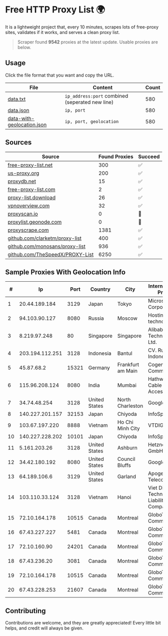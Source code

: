 
# Free HTTP Proxy List 🌍

It is a lightweight project that, every 10 minutes, scrapes lots of free-proxy sites, validates if it works, and serves a clean proxy list.


> Scraper found **9542** proxies at the latest update. Usable proxies are below.

## Usage

Click the file format that you want and copy the URL.


|File|Content|Count|
|----|-------|-----|
|[data.txt](https://raw.githubusercontent.com/themiralay/Proxy-List-World/master/data.txt)|`ip_address:port` combined (seperated new line)|580|
|[data.json](https://raw.githubusercontent.com/themiralay/Proxy-List-World/master/data.json)|`ip, port`|580|
|[data-with-geolocation.json](https://raw.githubusercontent.com/themiralay/Proxy-List-World/master/data-with-geolocation.json)|`ip, port, geolocation`|580|

## Sources

|Source|Found Proxies|Succeed|
|------|-------------|-------|
|[free-proxy-list.net](https://free-proxy-list.net)|300|✅|
|[us-proxy.org](https://www.us-proxy.org)|200|✅|
|[proxydb.net](http://proxydb.net)|15|✅|
|[free-proxy-list.com](https://free-proxy-list.com/?page=&port=&type%5B%5D=http&type%5B%5D=https&up_time=0&search=Search)|2|✅|
|[proxy-list.download](https://www.proxy-list.download/HTTP)|26|✅|
|[vpnoverview.com](https://vpnoverview.com/privacy/anonymous-browsing/free-proxy-servers)|32|✅|
|[proxyscan.io](https://www.proxyscan.io)|0|🚫|
|[proxylist.geonode.com](https://proxylist.geonode.com/api/proxy-list?limit=300&page=1&sort_by=lastChecked&sort_type=desc&protocols=http,https)|0|🚫|
|[proxyscrape.com](https://api.proxyscrape.com/v2/?request=displayproxies&protocol=http&timeout=10000&country=all&ssl=all&anonymity=all)|1381|✅|
|[github.com/clarketm/proxy-list](https://raw.githubusercontent.com/clarketm/proxy-list/master/proxy-list-raw.txt)|400|✅|
|[github.com/monosans/proxy-list](https://raw.githubusercontent.com/monosans/proxy-list/main/proxies/http.txt)|936|✅|
|[github.com/TheSpeedX/PROXY-List](https://raw.githubusercontent.com/TheSpeedX/PROXY-List/master/http.txt)|6250|✅|


## Sample Proxies With Geolocation Info

|#|Ip|Port|Country|City|Internet Service Provider|
|-|--|----|-------|----|-------------------------|
|1|20.44.189.184|3129|Japan|Tokyo|Microsoft Corporation|
|2|94.103.90.127|8080|Russia|Moscow|Hosting technology LTD|
|3|8.219.97.248|80|Singapore|Singapore|Alibaba (US) Technology Co., Ltd.|
|4|203.194.112.251|3128|Indonesia|Bantul|CV. Rumahweb Indonesia|
|5|45.87.68.2|15321|Germany|Frankfurt am Main|Cogent Communications|
|6|115.96.208.124|8080|India|Mumbai|Hathway IP over Cable Internet Access|
|7|34.74.48.254|3128|United States|North Charleston|Google LLC|
|8|140.227.201.157|32153|Japan|Chiyoda|InfoSphere|
|9|103.67.197.220|8888|Vietnam|Ho Chi Minh City|VTDIGITAL|
|10|140.227.228.202|10101|Japan|Chiyoda|InfoSphere|
|11|5.161.203.26|3128|United States|Ashburn|Hetzner Online GmbH|
|12|34.42.180.192|8080|United States|Council Bluffs|Google LLC|
|13|64.189.106.6|3129|United States|Garland|Apogee Telecom Inc.|
|14|103.110.33.124|3128|Vietnam|Hanoi|Viet Digital Technology Liability Company|
|15|72.10.164.178|10515|Canada|Montreal|GloboTech Communications|
|16|67.43.227.227|5481|Canada|Montreal|GloboTech Communications|
|17|72.10.160.90|24201|Canada|Montreal|GloboTech Communications|
|18|67.43.236.20|3081|Canada|Montreal|GloboTech Communications|
|19|72.10.164.178|10515|Canada|Montreal|GloboTech Communications|
|20|67.43.228.253|21607|Canada|Montreal|GloboTech Communications|



## Contributing

Contributions are welcome, and they are greatly appreciated! Every
little bit helps, and credit will always be given.

